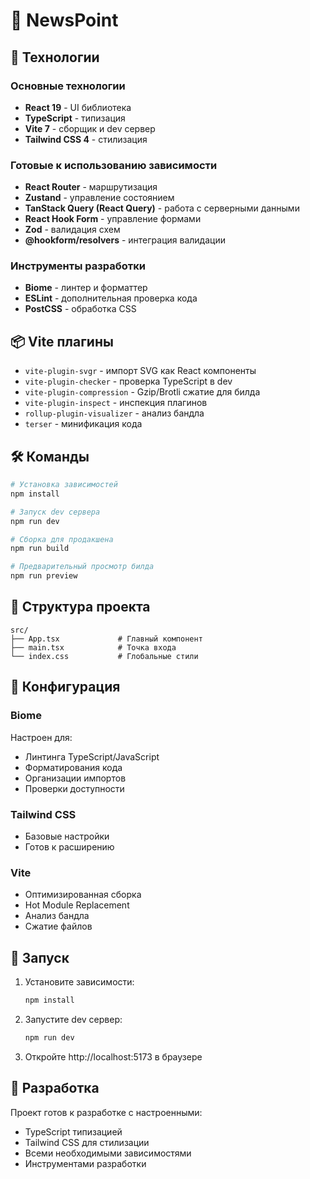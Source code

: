 # 📰 NewsPoint

## 🚀 Технологии

### Основные технологии

- **React 19** - UI библиотека
- **TypeScript** - типизация
- **Vite 7** - сборщик и dev сервер
- **Tailwind CSS 4** - стилизация

### Готовые к использованию зависимости

- **React Router** - маршрутизация
- **Zustand** - управление состоянием
- **TanStack Query (React Query)** - работа с серверными данными
- **React Hook Form** - управление формами
- **Zod** - валидация схем
- **@hookform/resolvers** - интеграция валидации

### Инструменты разработки

- **Biome** - линтер и форматтер
- **ESLint** - дополнительная проверка кода
- **PostCSS** - обработка CSS

## 📦 Vite плагины

- `vite-plugin-svgr` - импорт SVG как React компоненты
- `vite-plugin-checker` - проверка TypeScript в dev
- `vite-plugin-compression` - Gzip/Brotli сжатие для билда
- `vite-plugin-inspect` - инспекция плагинов
- `rollup-plugin-visualizer` - анализ бандла
- `terser` - минификация кода

## 🛠️ Команды

```bash
# Установка зависимостей
npm install

# Запуск dev сервера
npm run dev

# Сборка для продакшена
npm run build

# Предварительный просмотр билда
npm run preview
```

## 📁 Структура проекта

```
src/
├── App.tsx             # Главный компонент
├── main.tsx            # Точка входа
└── index.css           # Глобальные стили
```

## 🔧 Конфигурация

### Biome

Настроен для:

- Линтинга TypeScript/JavaScript
- Форматирования кода
- Организации импортов
- Проверки доступности

### Tailwind CSS

- Базовые настройки
- Готов к расширению

### Vite

- Оптимизированная сборка
- Hot Module Replacement
- Анализ бандла
- Сжатие файлов

## 🚀 Запуск

1. Установите зависимости:

   ```bash
   npm install
   ```

2. Запустите dev сервер:

   ```bash
   npm run dev
   ```

3. Откройте http://localhost:5173 в браузере

## 📝 Разработка

Проект готов к разработке с настроенными:

- TypeScript типизацией
- Tailwind CSS для стилизации
- Всеми необходимыми зависимостями
- Инструментами разработки
